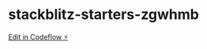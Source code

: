 # stackblitz-starters-zgwhmb

[Edit in Codeflow ⚡️](https://stackblitz.com/~/github.com/meSmashsta/stackblitz-starters-zgwhmb)